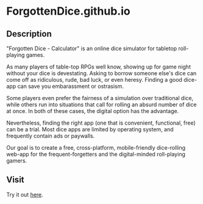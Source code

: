 # ForgottenDice.github.io

## Description
"Forgotten Dice - Calculator" is an online dice simulator for tabletop roll-playing games. 

As many players of table-top RPGs well know, showing up for game night without your dice is devestating. Asking to borrow someone else's dice can come off as ridiculous, rude, bad luck, or even heresy. Finding a good dice-app can save you embarassment or ostrasism. 

Some players even prefer the fairness of a simulation over traditional dice, while others run into situations that call for rolling an absurd number of dice at once. In both of these cases, the digital option has the advantage.

Nevertheless, finding the right app (one that is convenient, functional, free) can be a trial. Most dice apps are limited by operating system, and frequently contain ads or paywalls.

Our goal is to create a free, cross-platform, mobile-friendly dice-rolling web-app for the frequent-forgetters and the digital-minded roll-playing gamers.

## Visit
Try it out [here](ForgottenDice.github.io "Forgotten Dice - Calulator").


